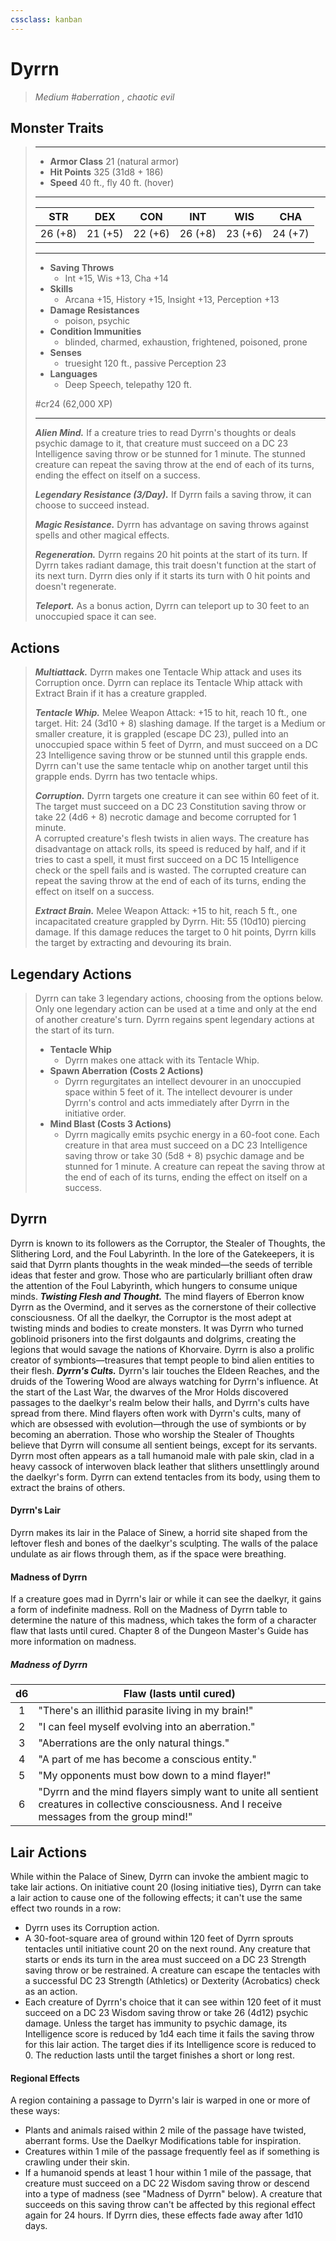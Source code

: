 ```yaml
---
cssclass: kanban
---
```


# Dyrrn
>*Medium #aberration , chaotic evil*
## Monster Traits
>___
>- **Armor Class** 21 (natural armor)
>- **Hit Points** 325 (31d8 + 186)
>- **Speed** 40 ft., fly 40 ft. (hover)
>___
>|STR|DEX|CON|INT|WIS|CHA|
>|:---:|:---:|:---:|:---:|:---:|:---:|
>|26 (+8)|21 (+5)|22 (+6)|26 (+8)|23 (+6)|24 (+7)|
>___
>- **Saving Throws**
>	 - Int +15, Wis +13, Cha +14
>- **Skills**
>	 - Arcana +15, History +15, Insight +13, Perception +13
>- **Damage Resistances**
>	 - poison, psychic
>- **Condition Immunities**
>	 - blinded, charmed, exhaustion, frightened, poisoned, prone
>- **Senses**
>	 - truesight 120 ft., passive Perception 23
>- **Languages**
>	 - Deep Speech, telepathy 120 ft.
>
> #cr24 (62,000 XP)
>___
>***Alien Mind.*** If a creature tries to read Dyrrn's thoughts or deals psychic damage to it, that creature must succeed on a DC 23 Intelligence saving throw or be stunned for 1 minute. The stunned creature can repeat the saving throw at the end of each of its turns, ending the effect on itself on a success.  
>
>***Legendary Resistance (3/Day).*** If Dyrrn fails a saving throw, it can choose to succeed instead.  
>
>***Magic Resistance.*** Dyrrn has advantage on saving throws against spells and other magical effects.  
>
>***Regeneration.*** Dyrrn regains 20 hit points at the start of its turn. If Dyrrn takes radiant damage, this trait doesn't function at the start of its next turn. Dyrrn dies only if it starts its turn with 0 hit points and doesn't regenerate.  
>
>***Teleport.*** As a bonus action, Dyrrn can teleport up to 30 feet to an unoccupied space it can see.  
>
## Actions
>***Multiattack.*** Dyrrn makes one Tentacle Whip attack and uses its Corruption once. Dyrrn can replace its Tentacle Whip attack with Extract Brain if it has a creature grappled.  
>
>***Tentacle Whip.*** Melee Weapon Attack: +15 to hit, reach 10 ft., one target. Hit: 24 (3d10 + 8) slashing damage. If the target is a Medium or smaller creature, it is grappled (escape DC 23), pulled into an unoccupied space within 5 feet of Dyrrn, and must succeed on a DC 23 Intelligence saving throw or be stunned until this grapple ends. Dyrrn can't use the same tentacle whip on another target until this grapple ends. Dyrrn has two tentacle whips.  
>
>***Corruption.*** Dyrrn targets one creature it can see within 60 feet of it. The target must succeed on a DC 23 Constitution saving throw or take 22 (4d6 + 8) necrotic damage and become corrupted for 1 minute.  
>A corrupted creature's flesh twists in alien ways. The creature has disadvantage on attack rolls, its speed is reduced by half, and if it tries to cast a spell, it must first succeed on a DC 15 Intelligence check or the spell fails and is wasted. The corrupted creature can repeat the saving throw at the end of each of its turns, ending the effect on itself on a success.  
>
>***Extract Brain.*** Melee Weapon Attack: +15 to hit, reach 5 ft., one incapacitated creature grappled by Dyrrn. Hit: 55 (10d10) piercing damage. If this damage reduces the target to 0 hit points, Dyrrn kills the target by extracting and devouring its brain.  
>
## Legendary Actions
>Dyrrn can take 3 legendary actions, choosing from the options below. Only one legendary action can be used at a time and only at the end of another creature's turn. Dyrrn regains spent legendary actions at the start of its turn.
>
>- **Tentacle Whip**
>	- Dyrrn makes one attack with its Tentacle Whip.
>- **Spawn Aberration (Costs 2 Actions)**
>	- Dyrrn regurgitates an intellect devourer in an unoccupied space within 5 feet of it. The intellect devourer is under Dyrrn's control and acts immediately after Dyrrn in the initiative order.
>- **Mind Blast (Costs 3 Actions)**
>	- Dyrrn magically emits psychic energy in a 60-foot cone. Each creature in that area must succeed on a DC 23 Intelligence saving throw or take 30 (5d8 + 8) psychic damage and be stunned for 1 minute. A creature can repeat the saving throw at the end of each of its turns, ending the effect on itself on a success.
## Dyrrn
Dyrrn is known to its followers as the Corruptor, the Stealer of Thoughts, the Slithering Lord, and the Foul Labyrinth. In the lore of the Gatekeepers, it is said that Dyrrn plants thoughts in the weak minded—the seeds of terrible ideas that fester and grow. Those who are particularly brilliant often draw the attention of the Foul Labyrinth, which hungers to consume unique minds.
***Twisting Flesh and Thought.*** The mind flayers of Eberron know Dyrrn as the Overmind, and it serves as the cornerstone of their collective consciousness. Of all the daelkyr, the Corruptor is the most adept at twisting minds and bodies to create monsters. It was Dyrrn who turned goblinoid prisoners into the first dolgaunts and dolgrims, creating the legions that would savage the nations of Khorvaire. Dyrrn is also a prolific creator of symbionts—treasures that tempt people to bind alien entities to their flesh.
***Dyrrn's Cults.*** Dyrrn's lair touches the Eldeen Reaches, and the druids of the Towering Wood are always watching for Dyrrn's influence. At the start of the Last War, the dwarves of the Mror Holds discovered passages to the daelkyr's realm below their halls, and Dyrrn's cults have spread from there.
Mind flayers often work with Dyrrn's cults, many of which are obsessed with evolution—through the use of symbionts or by becoming an aberration. Those who worship the Stealer of Thoughts believe that Dyrrn will consume all sentient beings, except for its servants.
Dyrrn most often appears as a tall humanoid male with pale skin, clad in a heavy cassock of interwoven black leather that slithers unsettlingly around the daelkyr's form. Dyrrn can extend tentacles from its body, using them to extract the brains of others.
#### Dyrrn's Lair
Dyrrn makes its lair in the Palace of Sinew, a horrid site shaped from the leftover flesh and bones of the daelkyr's sculpting. The walls of the palace undulate as air flows through them, as if the space were breathing.
#### Madness of Dyrrn
If a creature goes mad in Dyrrn's lair or while it can see the daelkyr, it gains a form of indefinite madness. Roll on the Madness of Dyrrn table to determine the nature of this madness, which takes the form of a character flaw that lasts until cured. Chapter 8 of the Dungeon Master's Guide has more information on madness.
##### Madness of Dyrrn
| d6 | Flaw (lasts until cured) |
|:---:|---|
| 1 | "There's an illithid parasite living in my brain!" |
| 2 | "I can feel myself evolving into an aberration." |
| 3 | "Aberrations are the only natural things." |
| 4 | "A part of me has become a conscious entity." |
| 5 | "My opponents must bow down to a mind flayer!" |
| 6 | "Dyrrn and the mind flayers simply want to unite all sentient creatures in collective consciousness. And I receive messages from the group mind!" |
## Lair Actions
While within the Palace of Sinew, Dyrrn can invoke the ambient magic to take lair actions. On initiative count 20 (losing initiative ties), Dyrrn can take a lair action to cause one of the following effects; it can't use the same effect two rounds in a row:
- Dyrrn uses its Corruption action.
- A 30-foot-square area of ground within 120 feet of Dyrrn sprouts tentacles until initiative count 20 on the next round. Any creature that starts or ends its turn in the area must succeed on a DC 23 Strength saving throw or be restrained. A creature can escape the tentacles with a successful DC 23 Strength (Athletics) or Dexterity (Acrobatics) check as an action.
- Each creature of Dyrrn's choice that it can see within 120 feet of it must succeed on a DC 23 Wisdom saving throw or take 26 (4d12) psychic damage. Unless the target has immunity to psychic damage, its Intelligence score is reduced by 1d4 each time it fails the saving throw for this lair action. The target dies if its Intelligence score is reduced to 0. The reduction lasts until the target finishes a short or long rest.
#### Regional Effects
A region containing a passage to Dyrrn's lair is warped in one or more of these ways:
- Plants and animals raised within 2 mile of the passage have twisted, aberrant forms. Use the Daelkyr Modifications table for inspiration.
- Creatures within 1 mile of the passage frequently feel as if something is crawling under their skin.
- If a humanoid spends at least 1 hour within 1 mile of the passage, that creature must succeed on a DC 22 Wisdom saving throw or descend into a type of madness (see "Madness of Dyrrn" below). A creature that succeeds on this saving throw can't be affected by this regional effect again for 24 hours.
If Dyrrn dies, these effects fade away after 1d10 days.